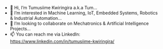 



- 👋 Hi, I’m Tumusiime Kwiringira a.k.a Tum...
- 👀 I’m interested in Machine Learning, IoT, Embedded Systems, Robotics & Industrial Automation...
- 💞️ I’m looking to collaborate on Mechatronics & Artificial Intelligence Projects...
- 📫 You can reach me via LinkedIn: https://www.linkedin.com/in/tumusiime-kwiringira/

<!---
TumusiimeK/TumusiimeK is a ✨ special ✨ repository because its `README.md` (this file) appears on your GitHub profile.
You can click the Preview link to take a look at your changes.
--->
